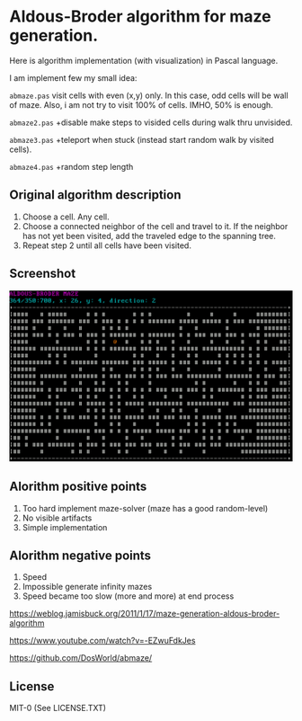 # Aldous-Broder algorithm for maze generation.

Here is algorithm implementation (with visualization) in Pascal language.

I am implement few my small idea:

`abmaze.pas` visit cells with even (x,y) only. In this case, odd cells will
be wall of maze. Also, i am not try to visit 100% of cells. IMHO, 50% is enough.

`abmaze2.pas` +disable make steps to visided cells during walk thru unvisided.

`abmaze3.pas` +teleport when stuck (instead start random walk by visited cells).

`abmaze4.pas` +random step length

## Original algorithm description

1. Choose a cell. Any cell.
2. Choose a connected neighbor of the cell and travel to it.
   If the neighbor has not yet been visited, add the traveled edge
   to the spanning tree.
3. Repeat step 2 until all cells have been visited.

## Screenshot

![Screenshot: maze generation](https://github.com/DosWorld/abmaze/blob/master/ABMAZE.PNG?raw=true)

## Alorithm positive points

1. Too hard implement maze-solver (maze has a good random-level)
2. No visible artifacts
3. Simple implementation

## Alorithm negative points

1. Speed
2. Impossible generate infinity mazes
3. Speed became too slow (more and more) at end process

https://weblog.jamisbuck.org/2011/1/17/maze-generation-aldous-broder-algorithm

https://www.youtube.com/watch?v=-EZwuFdkJes

https://github.com/DosWorld/abmaze/

## License

MIT-0 (See LICENSE.TXT)

